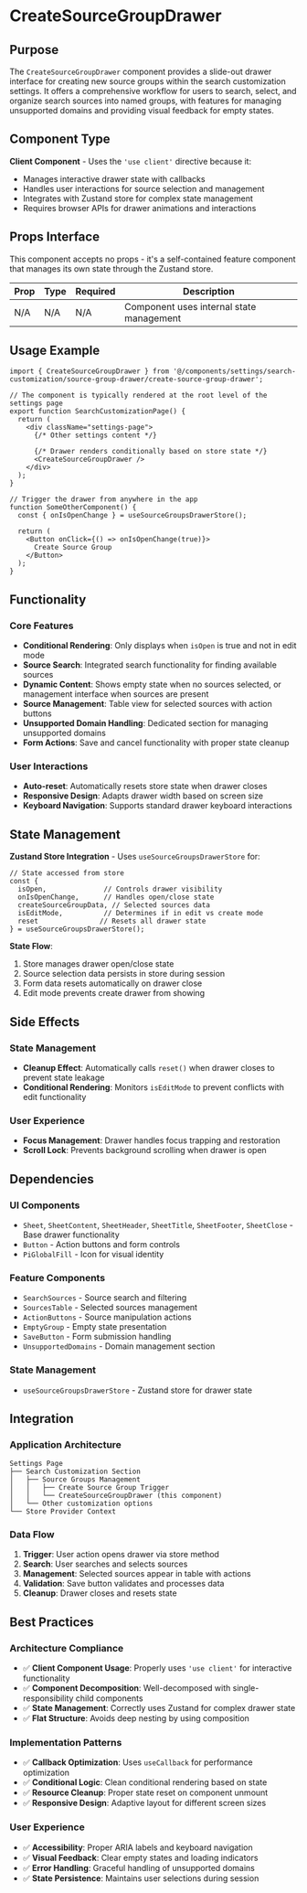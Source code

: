 # CreateSourceGroupDrawer

## Purpose

The `CreateSourceGroupDrawer` component provides a slide-out drawer interface for creating new source groups within the search customization settings. It offers a comprehensive workflow for users to search, select, and organize search sources into named groups, with features for managing unsupported domains and providing visual feedback for empty states.

## Component Type

**Client Component** - Uses the `'use client'` directive because it:
- Manages interactive drawer state with callbacks
- Handles user interactions for source selection and management
- Integrates with Zustand store for complex state management
- Requires browser APIs for drawer animations and interactions

## Props Interface

This component accepts no props - it's a self-contained feature component that manages its own state through the Zustand store.

| Prop | Type | Required | Description |
|------|------|----------|-------------|
| N/A | N/A | N/A | Component uses internal state management |

## Usage Example

```tsx
import { CreateSourceGroupDrawer } from '@/components/settings/search-customization/source-group-drawer/create-source-group-drawer';

// The component is typically rendered at the root level of the settings page
export function SearchCustomizationPage() {
  return (
    <div className="settings-page">
      {/* Other settings content */}
      
      {/* Drawer renders conditionally based on store state */}
      <CreateSourceGroupDrawer />
    </div>
  );
}

// Trigger the drawer from anywhere in the app
function SomeOtherComponent() {
  const { onIsOpenChange } = useSourceGroupsDrawerStore();
  
  return (
    <Button onClick={() => onIsOpenChange(true)}>
      Create Source Group
    </Button>
  );
}
```

## Functionality

### Core Features
- **Conditional Rendering**: Only displays when `isOpen` is true and not in edit mode
- **Source Search**: Integrated search functionality for finding available sources
- **Dynamic Content**: Shows empty state when no sources selected, or management interface when sources are present
- **Source Management**: Table view for selected sources with action buttons
- **Unsupported Domain Handling**: Dedicated section for managing unsupported domains
- **Form Actions**: Save and cancel functionality with proper state cleanup

### User Interactions
- **Auto-reset**: Automatically resets store state when drawer closes
- **Responsive Design**: Adapts drawer width based on screen size
- **Keyboard Navigation**: Supports standard drawer keyboard interactions

## State Management

**Zustand Store Integration** - Uses `useSourceGroupsDrawerStore` for:

```tsx
// State accessed from store
const {
  isOpen,              // Controls drawer visibility
  onIsOpenChange,      // Handles open/close state
  createSourceGroupData, // Selected sources data
  isEditMode,          // Determines if in edit vs create mode
  reset               // Resets all drawer state
} = useSourceGroupsDrawerStore();
```

**State Flow**:
1. Store manages drawer open/close state
2. Source selection data persists in store during session
3. Form data resets automatically on drawer close
4. Edit mode prevents create drawer from showing

## Side Effects

### State Management
- **Cleanup Effect**: Automatically calls `reset()` when drawer closes to prevent state leakage
- **Conditional Rendering**: Monitors `isEditMode` to prevent conflicts with edit functionality

### User Experience
- **Focus Management**: Drawer handles focus trapping and restoration
- **Scroll Lock**: Prevents background scrolling when drawer is open

## Dependencies

### UI Components
- `Sheet`, `SheetContent`, `SheetHeader`, `SheetTitle`, `SheetFooter`, `SheetClose` - Base drawer functionality
- `Button` - Action buttons and form controls
- `PiGlobalFill` - Icon for visual identity

### Feature Components
- `SearchSources` - Source search and filtering
- `SourcesTable` - Selected sources management
- `ActionButtons` - Source manipulation actions
- `EmptyGroup` - Empty state presentation
- `SaveButton` - Form submission handling
- `UnsupportedDomains` - Domain management section

### State Management
- `useSourceGroupsDrawerStore` - Zustand store for drawer state

## Integration

### Application Architecture
```
Settings Page
├── Search Customization Section
│   ├── Source Groups Management
│   │   ├── Create Source Group Trigger
│   │   └── CreateSourceGroupDrawer (this component)
│   └── Other customization options
└── Store Provider Context
```

### Data Flow
1. **Trigger**: User action opens drawer via store method
2. **Search**: User searches and selects sources
3. **Management**: Selected sources appear in table with actions
4. **Validation**: Save button validates and processes data
5. **Cleanup**: Drawer closes and resets state

## Best Practices

### Architecture Compliance
- ✅ **Client Component Usage**: Properly uses `'use client'` for interactive functionality
- ✅ **Component Decomposition**: Well-decomposed with single-responsibility child components
- ✅ **State Management**: Correctly uses Zustand for complex drawer state
- ✅ **Flat Structure**: Avoids deep nesting by using composition

### Implementation Patterns
- ✅ **Callback Optimization**: Uses `useCallback` for performance optimization
- ✅ **Conditional Logic**: Clean conditional rendering based on state
- ✅ **Resource Cleanup**: Proper state reset on component unmount
- ✅ **Responsive Design**: Adaptive layout for different screen sizes

### User Experience
- ✅ **Accessibility**: Proper ARIA labels and keyboard navigation
- ✅ **Visual Feedback**: Clear empty states and loading indicators
- ✅ **Error Handling**: Graceful handling of unsupported domains
- ✅ **State Persistence**: Maintains user selections during session